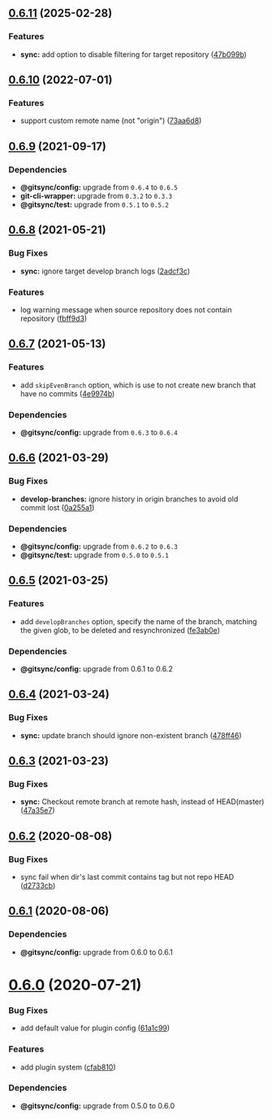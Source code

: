 ## [0.6.11](https://github.com/twinh/gitsync/compare/@gitsync/sync@0.6.10...@gitsync/sync@0.6.11) (2025-02-28)


### Features

* **sync:** add option to disable filtering for target repository ([47b099b](https://github.com/twinh/gitsync/commit/47b099bbd1d58d0a34ad2a2f0f63d5642694e6ad))

## [0.6.10](https://github.com/twinh/gitsync/compare/@gitsync/sync@0.6.9...@gitsync/sync@0.6.10) (2022-07-01)


### Features

* support custom remote name (not "origin") ([73aa6d8](https://github.com/twinh/gitsync/commit/73aa6d8d453d579940eac070f87d748e55770898))

## [0.6.9](https://github.com/twinh/gitsync/compare/@gitsync/sync@0.6.8...@gitsync/sync@0.6.9) (2021-09-17)





### Dependencies

* **@gitsync/config:** upgrade from `0.6.4` to `0.6.5`
* **git-cli-wrapper:** upgrade from `0.3.2` to `0.3.3`
* **@gitsync/test:** upgrade from `0.5.1` to `0.5.2`

## [0.6.8](https://github.com/twinh/gitsync/compare/@gitsync/sync@0.6.7...@gitsync/sync@0.6.8) (2021-05-21)


### Bug Fixes

* **sync:** ignore target develop branch logs ([2adcf3c](https://github.com/twinh/gitsync/commit/2adcf3ce256274fff16fa1d4f04ddc28df5dded3))


### Features

* log warning message when source repository does not contain repository ([fbff9d3](https://github.com/twinh/gitsync/commit/fbff9d37796e28caa87ce4cb45077edd27c77bc5))

## [0.6.7](https://github.com/twinh/gitsync/compare/@gitsync/sync@0.6.6...@gitsync/sync@0.6.7) (2021-05-13)


### Features

* add `skipEvenBranch` option, which is use to not create new branch that have no commits ([4e9974b](https://github.com/twinh/gitsync/commit/4e9974bde695e3d70d6c433d936378f495039730))





### Dependencies

* **@gitsync/config:** upgrade from `0.6.3` to `0.6.4`

## [0.6.6](https://github.com/twinh/gitsync/compare/@gitsync/sync@0.6.5...@gitsync/sync@0.6.6) (2021-03-29)


### Bug Fixes

* **develop-branches:** ignore history in origin branches to avoid old commit lost ([0a255a1](https://github.com/twinh/gitsync/commit/0a255a1bf10c284bdd1bda2f4581617f6b192e19))





### Dependencies

* **@gitsync/config:** upgrade from `0.6.2` to `0.6.3`
* **@gitsync/test:** upgrade from `0.5.0` to `0.5.1`

## [0.6.5](https://github.com/twinh/gitsync/compare/@gitsync/sync@0.6.4...@gitsync/sync@0.6.5) (2021-03-25)


### Features

* add `developBranches` option, specify the name of the branch, matching the given glob, to be deleted and resynchronized ([fe3ab0e](https://github.com/twinh/gitsync/commit/fe3ab0ef971ed1f28c103d78bb21b1f16fec0eb3))





### Dependencies

* **@gitsync/config:** upgrade from 0.6.1 to 0.6.2

## [0.6.4](https://github.com/twinh/gitsync/compare/@gitsync/sync@0.6.3...@gitsync/sync@0.6.4) (2021-03-24)


### Bug Fixes

* **sync:** update branch should ignore non-existent branch ([478ff46](https://github.com/twinh/gitsync/commit/478ff46821b656c1d736438923b84c69c39a4c51))

## [0.6.3](https://github.com/twinh/gitsync/compare/@gitsync/sync@0.6.2...@gitsync/sync@0.6.3) (2021-03-23)


### Bug Fixes

* **sync:** Checkout remote branch at remote hash, instead of HEAD(master) ([47a35e7](https://github.com/twinh/gitsync/commit/47a35e783e83e0aa5588f2a9aca0de1c94fdfb5d))

## [0.6.2](https://github.com/twinh/gitsync/compare/@gitsync/sync@0.6.1...@gitsync/sync@0.6.2) (2020-08-08)


### Bug Fixes

* sync fail when dir's last commit contains tag but not repo HEAD ([d2733cb](https://github.com/twinh/gitsync/commit/d2733cb03397cf04b8275f80593dd7b47c63fff9))

## [0.6.1](https://github.com/twinh/gitsync/compare/@gitsync/sync@0.6.0...@gitsync/sync@0.6.1) (2020-08-06)





### Dependencies

* **@gitsync/config:** upgrade from 0.6.0 to 0.6.1

# [0.6.0](https://github.com/twinh/gitsync/compare/@gitsync/sync@0.5.1...@gitsync/sync@0.6.0) (2020-07-21)


### Bug Fixes

* add default value for plugin config ([61a1c99](https://github.com/twinh/gitsync/commit/61a1c99e5ef45776539b77c4922389a44338b89b))


### Features

* add plugin system ([cfab810](https://github.com/twinh/gitsync/commit/cfab8106437e6f6df4c80d9664c91decd6d89211))





### Dependencies

* **@gitsync/config:** upgrade from 0.5.0 to 0.6.0
